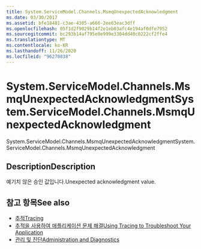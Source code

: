 ```yaml
---
title: System.ServiceModel.Channels.MsmqUnexpectedAcknowledgment
ms.date: 03/30/2017
ms.assetid: bfe18481-c3ae-4305-a666-2ee63eac3dff
ms.openlocfilehash: 05f1d2f9029b14f2e1eb03afc4e194af0dfe7952
ms.sourcegitcommit: bc293b14af795e0e999e3304dd40c0222cf2ffe4
ms.translationtype: MT
ms.contentlocale: ko-KR
ms.lasthandoff: 11/26/2020
ms.locfileid: "96270838"
---
```

# <a name="systemservicemodelchannelsmsmqunexpectedacknowledgment"></a><span data-ttu-id="ba81d-102">System.ServiceModel.Channels.MsmqUnexpectedAcknowledgment</span><span class="sxs-lookup"><span data-stu-id="ba81d-102">System.ServiceModel.Channels.MsmqUnexpectedAcknowledgment</span></span>

<span data-ttu-id="ba81d-103">System.ServiceModel.Channels.MsmqUnexpectedAcknowledgment</span><span class="sxs-lookup"><span data-stu-id="ba81d-103">System.ServiceModel.Channels.MsmqUnexpectedAcknowledgment</span></span>  
  
## <a name="description"></a><span data-ttu-id="ba81d-104">Description</span><span class="sxs-lookup"><span data-stu-id="ba81d-104">Description</span></span>  

 <span data-ttu-id="ba81d-105">예기치 않은 승인 값입니다.</span><span class="sxs-lookup"><span data-stu-id="ba81d-105">Unexpected acknowledgment value.</span></span>  
  
## <a name="see-also"></a><span data-ttu-id="ba81d-106">참고 항목</span><span class="sxs-lookup"><span data-stu-id="ba81d-106">See also</span></span>

- [<span data-ttu-id="ba81d-107">추적</span><span class="sxs-lookup"><span data-stu-id="ba81d-107">Tracing</span></span>](index.md)
- [<span data-ttu-id="ba81d-108">추적을 사용하여 애플리케이션 문제 해결</span><span class="sxs-lookup"><span data-stu-id="ba81d-108">Using Tracing to Troubleshoot Your Application</span></span>](using-tracing-to-troubleshoot-your-application.md)
- [<span data-ttu-id="ba81d-109">관리 및 진단</span><span class="sxs-lookup"><span data-stu-id="ba81d-109">Administration and Diagnostics</span></span>](../index.md)
